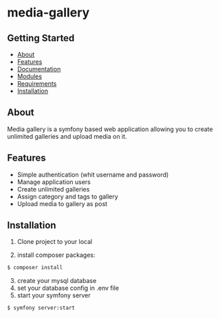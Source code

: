 # media-gallery

Getting Started
-----------------

* [About](#about)
* [Features](#features)
* [Documentation](#documentation)
* [Modules](#modules)
* [Requirements](#requirements)
* [Installation](#installation)

About
-----------------
Media gallery is a symfony based web application allowing you to create unlimited galleries and upload media on it.

Features
----------------

* Simple authentication (whit username and password)
* Manage application users
* Create unlimited galleries
* Assign category and tags to gallery
* Upload media to gallery as post

Installation
--------------

1. Clone project to your local

2. install composer packages:
```bash
$ composer install
```
3. create your mysql database
4. set your database config in .env file
5. start your symfony server
```bash
$ symfony server:start
```